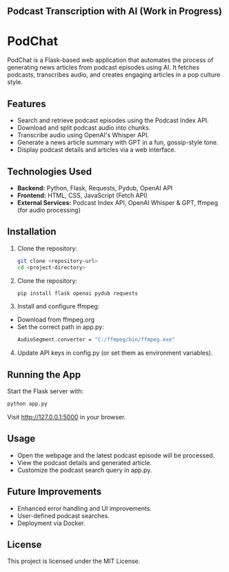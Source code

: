 Podcast Transcription with AI
(Work in Progress)
---
# PodChat

PodChat is a Flask-based web application that automates the process of generating news articles from podcast episodes using AI. It fetches podcasts, transcribes audio, and creates engaging articles in a pop culture style.

## Features
- Search and retrieve podcast episodes using the Podcast Index API.
- Download and split podcast audio into chunks.
- Transcribe audio using OpenAI's Whisper API.
- Generate a news article summary with GPT in a fun, gossip-style tone.
- Display podcast details and articles via a web interface.

## Technologies Used
- **Backend:** Python, Flask, Requests, Pydub, OpenAI API
- **Frontend:** HTML, CSS, JavaScript (Fetch API)
- **External Services:** Podcast Index API, OpenAI Whisper & GPT, ffmpeg (for audio processing)

## Installation

1. Clone the repository:
   ```sh
   git clone <repository-url>
   cd <project-directory>
   
2. Clone the repository:
   ```sh
   pip install flask openai pydub requests

3. Install and configure ffmpeg:
- Download from ffmpeg.org
- Set the correct path in app.py:
  ```sh
  AudioSegment.converter = "C:/ffmpeg/bin/ffmpeg.exe"

4. Update API keys in config.py (or set them as environment variables).

## Running the App
Start the Flask server with:
  ```sh
python app.py
```
Visit http://127.0.0.1:5000 in your browser.

## Usage
- Open the webpage and the latest podcast episode will be processed.
- View the podcast details and generated article.
- Customize the podcast search query in app.py.

## Future Improvements
- Enhanced error handling and UI improvements.
- User-defined podcast searches.
- Deployment via Docker.

## License
This project is licensed under the MIT License.




